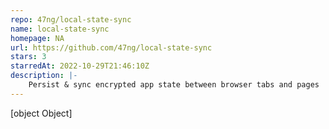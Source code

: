 ```yaml
---
repo: 47ng/local-state-sync
name: local-state-sync
homepage: NA
url: https://github.com/47ng/local-state-sync
stars: 3
starredAt: 2022-10-29T21:46:10Z
description: |-
    Persist & sync encrypted app state between browser tabs and pages
---
```


[object Object]

